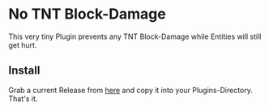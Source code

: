 # No TNT Block-Damage
This very tiny Plugin prevents any TNT Block-Damage while Entities will still get hurt.

## Install
Grab a current Release from [here](https://github.com/MarvinMenzerath/NoTNTBlockDamage/releases) and copy it into your Plugins-Directory. That's it.